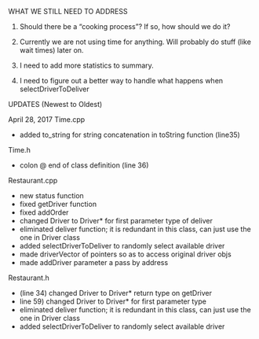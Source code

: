 WHAT WE STILL NEED TO ADDRESS
1. Should there be a “cooking process”? If so, how should we do it?

2. Currently we are not using time for anything. Will probably do stuff (like wait times) later on.

3. I need to add more statistics to summary. 
4. I need to figure out a better way to handle what happens when selectDriverToDeliver 

UPDATES (Newest to Oldest)

April 28, 2017
Time.cpp 
+ added to_string for string concatenation in toString function (line35)

Time.h
+ colon @ end of class definition (line 36)

Restaurant.cpp
+ new status function 
+ fixed getDriver function
+ fixed addOrder
+ changed Driver  to Driver* for first parameter type of deliver
+ eliminated deliver function; it is redundant in this class, can just 	use the one in Driver class
+ added selectDriverToDeliver to randomly select available driver
+ made driverVector of pointers so as to access original driver objs
+ made addDriver parameter a pass by address

Restaurant.h
+ (line 34) changed Driver to Driver* return type on getDriver
+ line 59) changed Driver  to Driver* for first parameter type
+ eliminated deliver function; it is redundant in this class, can just 	use the one in Driver class
+ added selectDriverToDeliver to randomly select available driver
